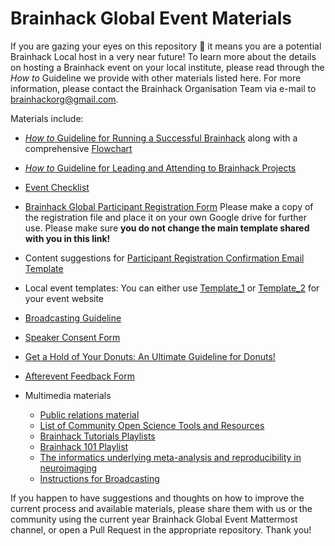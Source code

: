 # Brainhack Global Event Materials


If you are gazing your eyes on this repository :eyes: it means you are a potential Brainhack Local host in a very near future!
To learn more about the details on hosting a Brainhack event on your local institute, please read through the *How to* Guideline we provide with other materials listed here. For more information, please contact the Brainhack Organisation Team via e-mail to brainhackorg@gmail.com.

Materials include:
* [*How to* Guideline for Running a Successful Brainhack](docs/successful_brainhack_guideline.md) along with a comprehensive [Flowchart](media/successful_brainhack_flowchart.pdf)
* [*How to* Guideline for Leading and Attending to Brainhack Projects](https://github.com/brainhackorg/bhg-event-materials/blob/master/docs/leading_and_attending_to_brainhack_projects.md)
* [Event Checklist](https://docs.google.com/spreadsheets/d/1Oo86o-59AaLyH5INGWRrGciNlBHgJ9HB_Ssrd2P7n40/edit?usp=sharing)
* [Brainhack Global Participant Registration Form](https://docs.google.com/forms/d/1dCy9NpprAtd1gZU6FBrvpSX9WwAGS54U_r7pLTiHScI/edit?usp=sharing) Please make a copy of the registration file and place it on your own Google drive for further use. Please make sure **you do not change the main template shared with you in this link!** 
* Content suggestions for [Participant Registration Confirmation Email Template](https://github.com/brainhackorg/bhg-event-materials/blob/master/docs/participant_registration_confirmation_email_content_recomendations.md)
* Local event templates: You can either use [Template_1](https://github.com/brainhackorg/brainhack-local-template_1) or [Template_2](https://github.com/brainhackorg/brainhack-local-template_2) for your event website
* [Broadcasting Guideline](https://github.com/brainhackorg/bhg-event-materials/blob/master/docs/brainhack_broadcasting_instructions.md)
* [Speaker Consent Form](https://docs.google.com/document/d/1Rz-vjUxcsDxPCn1jsTRowmE8Ct9YotfNVND2vB4mktE/edit?usp=sharing)
* [Get a Hold of Your Donuts: An Ultimate Guideline for Donuts!](https://github.com/brainhackorg/bhg-event-materials/blob/master/docs/get_a_hold_of_your_donuts.md)
* [Afterevent Feedback Form](https://docs.google.com/forms/d/1od8JauF18uLxFv7AA95Aty-wlFMKgop2oR4Le7yaMS8/edit)


* Multimedia materials
  * [Public relations material](/media)
  * [List of Community Open Science Tools and Resources](https://github.com/learn-neuroimaging/tutorials-and-resources)
  * [Brainhack Tutorials Playlists](https://www.youtube.com/playlist?list=PLfqBzCl5BL394JtAdI4xJEH9vbmVYfE3j)
  * [Brainhack 101 Playlist](https://www.youtube.com/watch?v=XyMCsEGPcjM&list=PLfqBzCl5BL3-Gu1Wah_x_BoxcmgzVgpjx)
  * [The informatics underlying meta-analysis and reproducibility in neuroimaging](https://www.youtube.com/watch?v=w1A8BvJuN3s&list=PLfqBzCl5BL3-j_YW8qmxLY9R0MgPVtspN)
  * [Instructions for Broadcasting](/docs/brainhack_broadcasting_instructions.md)

If you happen to have suggestions and thoughts on how to improve the current
process and available materials, please share them with us or the community
using the current year Brainhack Global Event Mattermost channel, or open a Pull
Request in the appropriate repository. Thank you!

